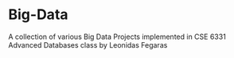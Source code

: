 # Big-Data

A collection of various Big Data Projects implemented in CSE 6331 Advanced Databases class by Leonidas Fegaras
